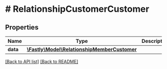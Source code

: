 # # RelationshipCustomerCustomer

## Properties

Name | Type | Description | Notes
------------ | ------------- | ------------- | -------------
**data** | [**\Fastly\Model\RelationshipMemberCustomer**](RelationshipMemberCustomer.md) |  | [optional] 


[[Back to API list]](../../README.md#endpoints) [[Back to README]](../../README.md)

